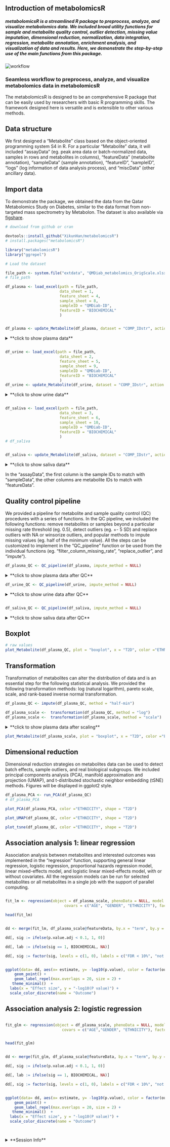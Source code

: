 
## Introduction of metabolomicsR

##### metabolomicsR is a streamlined R package to preprocess, analyze, and visualize metabolomics data. We included broad utility functions for sample and metabolite quality control, outlier detection, missing value imputation, dimensional reduction, normalization, data integration, regression, metabolite annotation, enrichment analysis, and visualization of data and results. Here, we demonstrate the step-by-step use of the main functions from this package. 

![workflow](inst/extdata/workflow.png)
### Seamless workflow to preprocess, analyze, and visualize metabolomics data in metabolomicsR



The metabolomicsR is designed to be an comprehensive R package that can be easily used by researchers with basic R programming skills. The framework designed here is versatile and is extensible to other various methods. 

## Data structure
We first designed a “Metabolite” class based on the object-oriented programming system S4 in R. For a particular “Metabolite” data, it will included “assayData” (eg. peak area data or batch-normalized data, samples in rows and metabolites in columns), “featureData” (metabolite annotation), “sampleData” (sample annotation), “featureID”, “sampleID”, “logs” (log information of data analysis process), and “miscData” (other ancillary data). 


## Import data

To demonstrate the package, we obtained the data from the Qatar Metabolomics Study on Diabetes, similar to the data format from non-targeted mass spectrometry by Metabolon. The dataset is also available via [figshare](https://doi.org/10.6084/m9.figshare.5904022).

```r
# download from github or cran

devtools::install_github("XikunHan/metabolomicsR")
# install.packages("metabolomicsR")

library("metabolomicsR")
library("ggrepel")

# Load the dataset

file_path <- system.file("extdata", "QMDiab_metabolomics_OrigScale.xlsx", package = "metabolomicsR", mustWork = TRUE)
# file_path

df_plasma <- load_excel(path = file_path,
                        data_sheet = 1,
                        feature_sheet = 4,
                        sample_sheet = 8,
                        sampleID = "QMDiab-ID",
                        featureID = "BIOCHEMICAL"
                        )


df_plasma <- update_Metabolite(df_plasma, dataset = "COMP_IDstr", action = "change_featureID")

```

<details>
<summary>**click to show plasma data**</summary>
```r
df_plasma
```
</details>

```r

df_urine <- load_excel(path = file_path,
                        data_sheet = 2,
                        feature_sheet = 5,
                        sample_sheet = 9,
                        sampleID = "QMDiab-ID",
                        featureID = "BIOCHEMICAL"
                        )
df_urine <- update_Metabolite(df_urine, dataset = "COMP_IDstr", action = "change_featureID")
```

<details>
<summary>**click to show urine data**</summary>
```r
df_plasma
```
</details>


```r

df_saliva <- load_excel(path = file_path,
                        data_sheet = 3,
                        feature_sheet = 6,
                        sample_sheet = 10,
                        sampleID = "QMDiab-ID",
                        featureID = "BIOCHEMICAL"
                        )
# df_saliva


df_saliva <- update_Metabolite(df_saliva, dataset = "COMP_IDstr", action = "change_featureID")

```


<details>
<summary>**click to show saliva data**</summary>
```r
df_saliva
```
</details>


In the “assayData”, the first column is the sample IDs to match with “sampleData”, the other columns are metabolite IDs to match with “featureData”. 


##  Quality control pipeline

We provided a pipeline for metabolite and sample quality control (QC) procedures with a series of functions.
In the QC pipeline, we included the following functions: remove metabolites or samples beyond a particular missing rate threshold (eg. 0.5), detect outliers (eg. +- 5 SD) and replace outliers with NA or winsorize outliers, and popular methods to impute missing values (eg. half of the minimum value). All the steps can be customized to implement in the “QC_pipeline” function or be used from the individual functions (eg. “filter_column_missing_rate”, “replace_outlier”, and “impute”).


```r
df_plasma_QC <- QC_pipeline(df_plasma, impute_method = NULL)
```

<details>
<summary>**click to show plasma data after QC**</summary>
```r
df_plasma_QC
```
</details>


```r
df_urine_QC <- QC_pipeline(df_urine, impute_method = NULL)
```

<details>
<summary>**click to show urine data after QC**</summary>
```r
df_urine_QC
```
</details>


```r

df_saliva_QC <- QC_pipeline(df_saliva, impute_method = NULL)
```

<details>
<summary>**click to show saliva data after QC**</summary>
```r
df_saliva_QC
```
</details>

## Boxplot

```r
# raw values
plot_Metabolite(df_plasma_QC, plot = "boxplot", x = "T2D", color ="ETHNICITY", shape = "T2D")

```

## Transformation

Transformation of metabolites can alter the distribution of data and is an essential step for the following statistical analysis. We provided the following transformation methods: log (natural logarithm), pareto scale, scale, and rank-based inverse normal transformation.
```r
df_plasma_QC <- impute(df_plasma_QC, method = "half-min")

df_plasma_scale <-  transformation(df_plasma_QC, method = "log")
df_plasma_scale <-  transformation(df_plasma_scale, method = "scale")
```


<details>
<summary>**click to show plasma data after scaling**</summary>
```r
df_plasma_scale
```
</details>


```r
plot_Metabolite(df_plasma_scale, plot = "boxplot", x = "T2D", color ="ETHNICITY", shape = "T2D")

```


## Dimensional reduction

Dimensional reduction strategies on metabolites data can be used to detect batch effects, sample outliers, and real biological subgroups. We included principal components analysis (PCA), manifold approximation and projection (UMAP), and t-distributed stochastic neighbor embedding (tSNE) methods. Figures will be displayed in ggplot2 style.
```r
df_plasma_PCA <- run_PCA(df_plasma_QC)
# df_plasma_PCA

plot_PCA(df_plasma_PCA, color ="ETHNICITY", shape = "T2D")

plot_UMAP(df_plasma_QC, color ="ETHNICITY", shape = "T2D")

plot_tsne(df_plasma_QC, color ="ETHNICITY", shape = "T2D")

```

## Association analysis 1: linear regression
Association analysis between metabolites and interested outcomes was implemented in the “regression” function, supporting general linear regression, logistic regression, proportional hazards regression model, linear mixed-effects model, and logistic linear mixed-effects model, with or without covariates. All the regression models can be run for selected metabolites or all metabolites in a single job with the support of parallel computing.

```r

fit_lm <- regression(object = df_plasma_scale, phenoData = NULL, model = "lm", outcome = "BMI",
                          covars = c("AGE", "GENDER", "ETHNICITY"), factors = "ETHNICITY")

head(fit_lm)
```


```r

dd <- merge(fit_lm, df_plasma_scale@featureData, by.x = "term", by.y = "featureID")

dd[, sig := ifelse(p.value.adj < 0.1, 1, 0)]

dd[, lab := ifelse(sig == 1, BIOCHEMICAL, NA)]

dd[, sig := factor(sig, levels = c(1, 0), labels = c("FDR < 10%", "not significant"))]


ggplot(data= dd, aes(x= estimate, y= -log10(p.value), color = factor(outcome), label = lab)) +
    geom_point() +
    geom_label_repel(max.overlaps = 20, size = 2) +
   theme_minimal()  +
  labs(x = "Effect size", y = "-log10(P value)") +
  scale_color_discrete(name = "Outcome")


```


## Association analysis 2: logistic regression

```r

fit_glm <- regression(object = df_plasma_scale, phenoData = NULL, model = "logistic", outcome = "T2D",
                         covars = c("AGE","GENDER", "ETHNICITY"), factors = "ETHNICITY")


head(fit_glm)


```



```r

dd <- merge(fit_glm, df_plasma_scale@featureData, by.x = "term", by.y = "featureID")

dd[, sig := ifelse(p.value.adj < 0.1, 1, 0)]

dd[, lab := ifelse(sig == 1, BIOCHEMICAL, NA)]

dd[, sig := factor(sig, levels = c(1, 0), labels = c("FDR < 10%", "not significant"))]


ggplot(data= dd, aes(x= estimate, y= -log10(p.value), color = factor(outcome), label = lab)) +
    geom_point() +
    geom_label_repel(max.overlaps = 20, size = 2) +
   theme_minimal()  +
  labs(x = "Effect size", y = "-log10(P value)") +
  scale_color_discrete(name = "Outcome")




```



<details>
<summary>**Session Info**</summary>
```r
sessionInfo()
```
</details>
